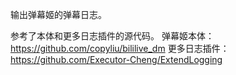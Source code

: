 输出弹幕姬的弹幕日志。

参考了本体和更多日志插件的源代码。
弹幕姬本体：https://github.com/copyliu/bililive_dm
更多日志插件：https://github.com/Executor-Cheng/ExtendLogging

